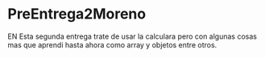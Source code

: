 # PreEntrega2Moreno
EN Esta segunda entrega trate de usar la calculara pero con algunas cosas mas que aprendi hasta ahora como array y objetos entre otros.
